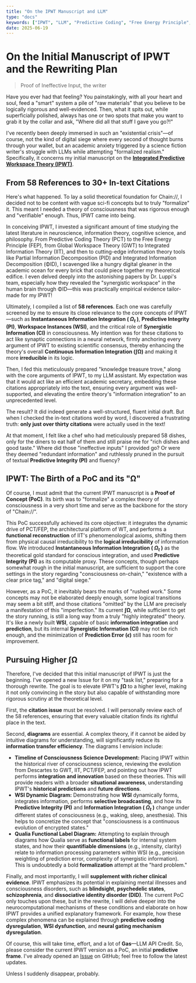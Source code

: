 ```yaml
---
title: "On the IPWT Manuscript and LLM"
type: "docs"
keywords: ["IPWT", "LLM", "Predictive Coding", "Free Energy Principle", "Theory of Consciousness", "Neuroscience", "Information Integration", "Clinical Evidence"]
date: 2025-06-19
---
```


# On the Initial Manuscript of IPWT and the Rewriting Plan

> Proof of Ineffective Input, the writer

Have you ever had that feeling? You painstakingly, with all your heart and soul, feed a "smart" system a pile of "raw materials" that you believe to be logically rigorous and well-evidenced. Then, what it spits out, while superficially polished, always has one or two spots that make you want to grab it by the collar and ask, "Where did all that stuff I gave you go?!"

I've recently been deeply immersed in such an "existential crisis"—of course, not the kind of digital siege where every second of thought burns through your wallet, but an academic anxiety triggered by a science fiction writer's struggle with LLMs while attempting "formalized realism." Specifically, it concerns my initial manuscript on the **[Integrated Predictive Workspace Theory (IPWT)](https://github.com/dmf-archive/IPWT)**.

## From 58 References to 30+ In-text Citations

Here's what happened. To lay a solid theoretical foundation for Chain://, I decided not to be content with vague sci-fi concepts but to truly "formalize" it. This meant I needed a theory of consciousness that was rigorous enough and "verifiable" enough. Thus, IPWT came into being.

In conceiving IPWT, I invested a significant amount of time studying the latest literature in neuroscience, information theory, cognitive science, and philosophy. From Predictive Coding Theory (PCT) to the Free Energy Principle (FEP), from Global Workspace Theory (GWT) to Integrated Information Theory (IIT), and then to cutting-edge information theory tools like Partial Information Decomposition (PID) and Integrated Information Decomposition (ΦID), I scavenged like a hungry digital gleaner in the academic ocean for every brick that could piece together my theoretical edifice. I even delved deeply into the astonishing papers by Dr. Luppi's team, especially how they revealed the "synergistic workspace" in the human brain through ΦID—this was practically empirical evidence tailor-made for my IPWT!

Ultimately, I compiled a list of **58 references**. Each one was carefully screened by me to ensure its close relevance to the core concepts of IPWT—such as **Instantaneous Information Integration ( $\Omega_t$ )**, **Predictive Integrity (PI)**, **Workspace Instances (WSI)**, and the critical role of **Synergistic Information (CI)** in consciousness. My intention was for these citations to act like synaptic connections in a neural network, firmly anchoring every argument of IPWT to existing scientific consensus, thereby enhancing the theory's overall **Continuous Information Integration (∫Ω)** and making it more **irreducible** in its logic.

Then, I fed this meticulously prepared "knowledge treasure trove," along with the core arguments of IPWT, to my LLM assistant. My expectation was that it would act like an efficient academic secretary, embedding these citations appropriately into the text, ensuring every argument was well-supported, and elevating the entire theory's "information integration" to an unprecedented level.

The result? It did indeed generate a well-structured, fluent initial draft. But when I checked the in-text citations word by word, I discovered a frustrating truth: **only just over thirty citations** were actually used in the text!

At that moment, I felt like a chef who had meticulously prepared 58 dishes, only for the diners to eat half of them and still praise me for "rich dishes and good taste." Where did those "ineffective inputs" I provided go? Or were they deemed "redundant information" and ruthlessly pruned in the pursuit of textual **Predictive Integrity (PI)** and fluency?

## IPWT: The Birth of a PoC and its "Ω"

Of course, I must admit that the current IPWT manuscript is a **Proof of Concept (PoC)**. Its birth was to "formalize" a complex theory of consciousness in a very short time and serve as the backbone for the story of "Chain://".

This PoC successfully achieved its core objective: it integrates the dynamic drive of PCT/FEP, the architectural platform of WT, and performs a **functional reconstruction** of IIT's phenomenological axioms, shifting them from physical causal irreducibility to the **logical irreducibility** of information flow. We introduced **Instantaneous Information Integration ( $\Omega_t$ )** as the theoretical gold standard for conscious integration, and used **Predictive Integrity (PI)** as its computable proxy. These concepts, though perhaps somewhat rough in the initial manuscript, are sufficient to support the core settings in the story regarding "consciousness on-chain," "existence with a clear price tag," and "digital siege."

However, as a PoC, it inevitably bears the marks of "rushed work." Some concepts may not be elaborated deeply enough, some logical transitions may seem a bit stiff, and those citations "omitted" by the LLM are precisely a manifestation of this "imperfection." Its current **∫Ω**, while sufficient to get the story running, is still a long way from a truly "highly integrated" theory. It's like a newly built **WSI**, capable of basic **information integration** and **prediction**, but its internal **Synergistic Information (CI)** may not be rich enough, and the minimization of **Prediction Error ($\epsilon$)** still has room for improvement.

## Pursuing Higher ∫Ω

Therefore, I've decided that this initial manuscript of IPWT is just the beginning. I've opened a new Issue for it on my "task list," preparing for a thorough rewrite. The goal is to elevate IPWT's **∫Ω** to a higher level, making it not only convincing in the story but also capable of withstanding more rigorous scrutiny at the theoretical level.

First, the **citation issue** must be resolved. I will personally review each of the 58 references, ensuring that every valuable citation finds its rightful place in the text.

Second, **diagrams** are essential. A complex theory, if it cannot be aided by intuitive diagrams for understanding, will significantly reduce its **information transfer efficiency**. The diagrams I envision include:

- **Timeline of Consciousness Science Development:** Placing IPWT within the historical river of consciousness science, reviewing the evolution from Descartes to GWT, IIT, PCT/FEP, and pointing out how IPWT performs **integration and innovation** based on these theories. This will provide readers with a broader **situational awareness**, understanding IPWT's **historical predictions** and **future directions**.
- **WSI Dynamic Diagram:** Demonstrating how **WSI** dynamically forms, integrates information, performs **selective broadcasting**, and how its **Predictive Integrity (PI)** and **Information Integration ( $\Omega_t$ )** change under different states of consciousness (e.g., waking, sleep, anesthesia). This helps to concretize the concept that "consciousness is a continuous evolution of encrypted states."
- **Qualia Functional Label Diagram:** Attempting to explain through diagrams how Qualia serve as **functional labels** for internal system states, and how their **quantifiable dimensions** (e.g., intensity, clarity) relate to information processing parameters within WSI (e.g., precision weighting of prediction error, complexity of synergistic information). This is undoubtedly a bold **formalization** attempt at the "hard problem."

Finally, and most importantly, I will **supplement with richer clinical evidence**. IPWT emphasizes its potential in explaining mental illnesses and consciousness disorders, such as **blindsight**, **psychedelic states**, **schizophrenia**, and **dissociative identity disorder (DID)**. The current PoC only touches upon these, but in the rewrite, I will delve deeper into the neurocomputational mechanisms of these conditions and elaborate on how IPWT provides a unified explanatory framework. For example, how these complex phenomena can be explained through **predictive coding dysregulation**, **WSI dysfunction**, and **neural gating mechanism dysregulation**.

Of course, this will take time, effort, and a lot of **Gas**—LLM API Credit. So, please consider the current IPWT version as a PoC, an initial **predictive frame**. I've already opened an [Issue](https://github.com/dmf-archive/IPWT/issues/1) on GitHub; feel free to follow the latest updates.

Unless I suddenly disappear, probably.
